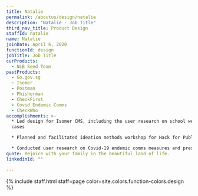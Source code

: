 ```yaml
---
title: Natalie
permalink: /aboutus/design/natalie
description: "Natalie - Job Title"
third_nav_title: Product Design
staffId: natalie
name: Natalie
joinDate: April 6, 2020
functionId: design
jobTitle: Job Title
curProducts:
  - NLB Seed Team
pastProducts:
  - Go.gov.sg
  - Isomer
  - Postman
  - Phisherman
  - CheckFirst
  - Covid Endemic Comms
  - CheckWho
accomplishments: >-
  * Led design for Isomer CMS, including the user research on school website use
  cases

  * Planned and facilitated ideation methods workshop for Hack for Public Good 2023

  * Conducted user research on Covid-19 endemic comms measures and presented findings to senior government leadership to accelerate change in the government communication approach
quote: Rejoice with your family in the beautiful land of life.
linkedinId: ""

---
```


{% include staff.html staff=page color=site.colors.function-colors.design %}
